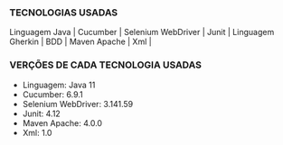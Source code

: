 
### TECNOLOGIAS USADAS

Linguagem Java | Cucumber | Selenium WebDriver | Junit | Linguagem Gherkin | BDD | Maven Apache | Xml |

### VERÇÕES DE CADA TECNOLOGIA USADAS

+ Linguagem: Java 11
+ Cucumber: 6.9.1
+ Selenium WebDriver: 3.141.59
+ Junit: 4.12
+ Maven Apache: 4.0.0
+ Xml: 1.0

